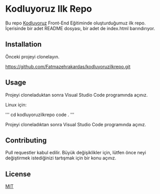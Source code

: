 # Kodluyoruz Ilk Repo

Bu repo [Kodluyoruz](https://kodluyoruz.org/tr/kodluyoruz/) Front-End Eğitiminde oluşturduğumuz ilk repo. İçerisinde bir adet README dosyası, bir adet de index.html barındırıyor.

## Installation

Önceki projeyi clonelayın.

https://github.com/Fatmazehrakardas/kodluyoruzilkrepo.git


## Usage

Projeyi cloneladuktan sonra Visual Studio Code programında açınız.

Linux için:

'''
cd kodluyoruzilkrepo 
code .
'''


Projeyi cloneladıktan sonra Visual Studio Code programında açınız.

## Contributing

Pull requestler kabul edilir. Büyük değişiklikler için, lütfen önce neyi  değiştirmek istediğinizi tartışmak için bir konu açınız.

## License

[MIT](https://choosealicense.com/licenses/mit/)



